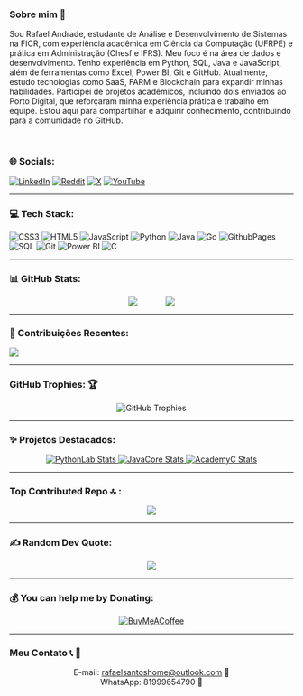 ### Sobre mim 💫

Sou Rafael Andrade, estudante de Análise e Desenvolvimento de Sistemas na FICR, com experiência acadêmica em Ciência da Computação (UFRPE) e prática em Administração (Chesf e IFRS). Meu foco é na área de dados e desenvolvimento. Tenho experiência em Python, SQL, Java e JavaScript, além de ferramentas como Excel, Power BI, Git e GitHub. Atualmente, estudo tecnologias como SaaS, FARM e Blockchain para expandir minhas habilidades. Participei de projetos acadêmicos, incluindo dois enviados ao Porto Digital, que reforçaram minha experiência prática e trabalho em equipe. Estou aqui para compartilhar e adquirir conhecimento, contribuindo para a comunidade no GitHub.

<br>

### 🌐 Socials:

[![LinkedIn](https://img.shields.io/badge/LinkedIn-%230077B5.svg?logo=linkedin&logoColor=white)](https://linkedin.com/in/rafaelsantoshome)
[![Reddit](https://img.shields.io/badge/Reddit-%23FF4500.svg?logo=Reddit&logoColor=white)](https://reddit.com/user/Raeldatasci)
[![X](https://img.shields.io/badge/X-black.svg?logo=X&logoColor=white)](https://x.com/Rh4ell)
[![YouTube](https://img.shields.io/badge/YouTube-%23FF0000.svg?logo=YouTube&logoColor=white)](https://youtube.com/@KodeversityOfficial)

</div>

---

### 💻 Tech Stack:

<div align="">
  
  ![CSS3](https://img.shields.io/badge/css3-%231572B6.svg?style=for-the-badge&logo=css3&logoColor=white)
  ![HTML5](https://img.shields.io/badge/html5-%23E34F26.svg?style=for-the-badge&logo=html5&logoColor=white)
  ![JavaScript](https://img.shields.io/badge/javascript-%23323330.svg?style=for-the-badge&logo=javascript&logoColor=%23F7DF1E)
  ![Python](https://img.shields.io/badge/python-3670A0?style=for-the-badge&logo=python&logoColor=ffdd54)
  ![Java](https://img.shields.io/badge/java-%23ED8B00.svg?style=for-the-badge&logo=openjdk&logoColor=white)
  ![Go](https://img.shields.io/badge/go-%2300ADD8.svg?style=for-the-badge&logo=go&logoColor=white)
  ![GithubPages](https://img.shields.io/badge/github%20pages-121013?style=for-the-badge&logo=github&logoColor=white)
  ![SQL](https://img.shields.io/badge/sql-%2300ADEF.svg?style=for-the-badge&logo=postgresql&logoColor=white)
  ![Git](https://img.shields.io/badge/git-%23F05032.svg?style=for-the-badge&logo=git&logoColor=white)
  ![Power BI](https://img.shields.io/badge/power%20bi-%23F2C94C.svg?style=for-the-badge&logo=powerbi&logoColor=black)
  ![C](https://img.shields.io/badge/C-%2300599C.svg?style=for-the-badge&logo=c&logoColor=white)
  
</div>

---

### 📊 GitHub Stats:

<div align="left" style="display: flex; flex-wrap: wrap; justify-content: center;">
  <img src="https://github-readme-stats.vercel.app/api?username=Haell39&theme=radical&hide_border=false&include_all_commits=false&count_private=false" />
  <img src="https://github-readme-stats.vercel.app/api/top-langs/?username=Haell39&theme=radical&hide_border=false&include_all_commits=false&count_private=false&layout=compact" style="margin-left: 50px;" />
</div>

---

### 🌟 Contribuições Recentes:

![](https://github-readme-streak-stats.herokuapp.com/?user=Haell39&theme=radical&hide_border=false)<br/>

---

### GitHub Trophies: 🏆

<div align="center">
  
![GitHub Trophies](https://github-profile-trophy.vercel.app/?username=Haell39&theme=radical&no-frame=false&margin-w=15)

</div>

---

### ✨ Projetos Destacados:

<div align="center"> <a href="https://github.com/Haell39/PythonLab"> <img src="https://github-readme-stats.vercel.app/api/pin/?username=Haell39&repo=PythonLab&theme=radical" alt="PythonLab Stats"> </a> <a href="https://github.com/Haell39/JavaCore"> <img src="https://github-readme-stats.vercel.app/api/pin/?username=Haell39&repo=JavaCore&theme=radical" alt="JavaCore Stats"> </a> <a href="https://github.com/Haell39/AcademyC"> <img src="https://github-readme-stats.vercel.app/api/pin/?username=Haell39&repo=AcademyC&theme=radical" alt="AcademyC Stats"> </a> </div>

---

### Top Contributed Repo 🔝 :

<div align="center">
  
![](https://github-contributor-stats.vercel.app/api?username=Haell39&limit=5&theme=radical&combine_all_yearly_contributions=true)

</div>

---

### ✍️ Random Dev Quote:

<div align="center">

![](https://quotes-github-readme.vercel.app/api?type=horizontal&theme=dark&quote=A+computação+é+nenhuma+outra+coisa+senão+uma+matemática+disfarçada.&author=Edsger+W.+Dijkstra)

</div>

---

### 💰 You can help me by Donating:

<div align="center">
  
[![BuyMeACoffee](https://img.shields.io/badge/Buy%20Me%20a%20Coffee-ffdd00?style=for-the-badge&logo=buy-me-a-coffee&logoColor=black)](https://buymeacoffee.com/rhaell)

</div>

---

### Meu Contato 📞 📩

<div align="center">
  
E-mail: rafaelsantoshome@outlook.com 📧<br>
WhatsApp: 81999654790 📱<br>

</div>
